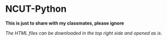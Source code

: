 # NCUT-Python

__This is just to share with my classmates, please ignore__

_The HTML files can be downloaded in the top right side and opened as is._
